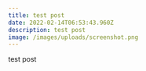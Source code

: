 ```yaml
---
title: test post
date: 2022-02-14T06:53:43.960Z
description: test post
image: /images/uploads/screenshot.png
---
```

test post
